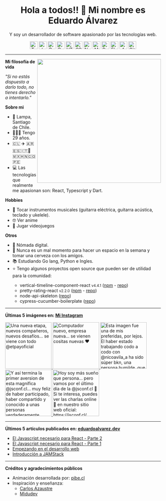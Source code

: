 <h1 align="center">Hola a todos!! 👋 Mi nombre es Eduardo Álvarez</h1>
<p align="center">
  Y soy un desarrollador de software apasionado por las tecnologías web.
</p>

<p align="center">
  <img
					src='https://github.com/Proskynete/Proskynete/blob/master/images/icons/ts.png?raw=true'
					alt=Typescript
					width='25'
					height='25'
				/> <img
					src='https://github.com/Proskynete/Proskynete/blob/master/images/icons/js.png?raw=true'
					alt=Javascript
					width='25'
					height='25'
				/> <img
					src='https://github.com/Proskynete/Proskynete/blob/master/images/icons/react.png?raw=true'
					alt=React
					width='25'
					height='25'
				/> <img
					src='https://github.com/Proskynete/Proskynete/blob/master/images/icons/redux.png?raw=true'
					alt=Redux
					width='25'
					height='25'
				/> <img
					src='https://github.com/Proskynete/Proskynete/blob/master/images/icons/html5.png?raw=true'
					alt=HTML5
					width='25'
					height='25'
				/> <img
					src='https://github.com/Proskynete/Proskynete/blob/master/images/icons/css3.png?raw=true'
					alt=CSS3
					width='25'
					height='25'
				/> <img
					src='https://github.com/Proskynete/Proskynete/blob/master/images/icons/node.png?raw=true'
					alt=Nodejs
					width='25'
					height='25'
				/> <img
					src='https://github.com/Proskynete/Proskynete/blob/master/images/icons/mongodb.png?raw=true'
					alt=MongoDB
					width='25'
					height='25'
				/> <img
					src='https://github.com/Proskynete/Proskynete/blob/master/images/icons/dart.png?raw=true'
					alt=Dart
					width='25'
					height='25'
				/> <img
					src='https://github.com/Proskynete/Proskynete/blob/master/images/icons/flutter.png?raw=true'
					alt=Flutter
					width='25'
					height='25'
				/> <img
					src='https://github.com/Proskynete/Proskynete/blob/master/images/icons/aws.png?raw=true'
					alt=Amazon Web Services
					width='25'
					height='25'
				/> <img
					src='https://github.com/Proskynete/Proskynete/blob/master/images/icons/git.png?raw=true'
					alt=Git
					width='25'
					height='25'
				/>
</p>

---

<img
  align="right"
  width="400"
  src="https://github.com/Proskynete/Proskynete/blob/master/images/proskynete.gif?raw=true"
/>

<p>
  <strong>Mi filosofía de vida</strong>
</p>
<p>
  <i>"Si no estás dispuesto a darlo todo, no tienes derecho a intentarlo."</i>
</p>

<p>
  <strong>Sobre mi</strong>
</p>
<ul>
  <li>📍 Lampa, Santiago de Chile.</li>
  <li>👨🏼‍💻 Tengo 29 años.</li>
  <li>🇨🇱 ✈️ 🇦🇷🇪🇸🇮🇹🗿🇲🇽🇭🇳🇨🇴🇵🇪</li>
  <li>
    💻 Las tecnologías que realmente me apasionan son: React, Typescript y Dart.
  </li>
</ul>

<p>
  <strong>Hobbies</strong>
</p>
<ul>
  <li>
    🎼 Tocar instrumentos musicales (guitarra eléctrica, guitarra acústica,
    teclado y ukelele).
  </li>
  <li>🤓 Ver anime</li>
  <li>👾 Jugar videojuegos</li>
</ul>

<p><strong>Otros</strong></p>
<ul>
  <li>🧳 Nómada digital.</li>
  <li>🍺 Nunca es un mal momento para hacer un espacio en la semana y tomar una cerveza con los amigos.</li>
  <li>📚 Estudiando Go lang, Python e Ingles.</li>
  <li>⭐ Tengo algunos proyectos open source que pueden ser de utilidad para la comunidad:</li>
    <ul>
      <li>vertical-timeline-component-react <small>v4.4.1</small> (<a href="https://www.npmjs.com/package/vertical-timeline-component-react" target="_blank">npm</a> - <a href="https://github.com/Proskynete/vertical-timeline-component-react" target="_blank">repo</a>)</li>
      <li>pretty-rating-react <small>v2.2.0</small> (<a href="https://www.npmjs.com/package/pretty-rating-react" target="_blank">npm</a> - <a href="https://github.com/Proskynete/pretty-rating-react" target="_blank">repo</a>)</li>
      <li>node-api-skeleton (<a href="https://github.com/Proskynete/node-api-skeleton" target="_blank">repo</a>)</li>
      <li>cypress-cucumber-boilerplate (<a href="https://github.com/Proskynete/cypress-cucumber-boilerplate" target="_blank">repo</a>)</li>
    </ul>
  </li>
</ul>

---

<p align="left">
  <strong>
    Últimas 5 imágenes en:
    <a href="https://instagram.com/proskynete" target="_blank">
      Mi Instagram
    </a>
  </strong>
</p>

<a href="https://instagram.com/p/CqI5wdru-7b" target="_blank">
  <img
    src="https://scontent-lhr8-1.cdninstagram.com/v/t51.2885-15/337327222_201976165795419_1125575247083917258_n.jpg?stp=dst-jpg_e35_s640x640_sh0.08&_nc_ht=scontent-lhr8-1.cdninstagram.com&_nc_cat=103&_nc_ohc=YpF50mv_OV0AX-J8g3Y&edm=APU89FABAAAA&ccb=7-5&oh=00_AfDUm8HIwRKtpJ3gUN-ZuLvQQdL6yXxLvES_G9ceclRz7g&oe=645D38B5&_nc_sid=86f79a"
    alt="Una nueva etapa, nuevos compañeros, nuevos desafíos… se viene con todo  @etpayoficial"
    width="150"
    height="150"
  />
</a>
<a href="https://instagram.com/p/Coe-9aaujax" target="_blank">
  <img
    src="https://scontent-lhr8-1.cdninstagram.com/v/t51.2885-15/330214421_704824997766060_994139522448662799_n.jpg?stp=c0.180.1440.1440a_dst-jpg_e35_s640x640_sh0.08&_nc_ht=scontent-lhr8-1.cdninstagram.com&_nc_cat=100&_nc_ohc=oFcatT3lB7sAX9GF8XI&edm=APU89FABAAAA&ccb=7-5&oh=00_AfBbZ5mF5xzLNCHpkFMI3lN_u5Zx5_ZRfYZ07E8UJTY3AA&oe=645D29BF&_nc_sid=86f79a"
    alt="Computador nuevo, empresa nueva… se vienen cositas nuevas ❤️"
    width="150"
    height="150"
  />
</a>
<a href="https://instagram.com/p/CoU0ICRuxm_" target="_blank">
  <img
    src="https://scontent-lhr8-1.cdninstagram.com/v/t51.2885-15/329734593_717267019777990_404130072762870943_n.jpg?stp=dst-jpg_e35_s640x640_sh0.08&_nc_ht=scontent-lhr8-1.cdninstagram.com&_nc_cat=110&_nc_ohc=zT1YXv2A_qQAX8mrNGe&edm=APU89FABAAAA&ccb=7-5&oh=00_AfDB39Thv71Yz-XFf9N2DcyX0oNgGqBa_nFfrtjJ5gkmsA&oe=645D9351&_nc_sid=86f79a"
    alt="Esta imagen fue una de mis preferidas, por lejos. El haber estado trabajando codo a codo con @nicoavila_a ha sido súper bkn, una persona humilde, que ha dado mucho y sigue dando mucho por la comunidad.  Eres una persona increíble Nico y nunca dejes de serlo 💪  Nos vemos en más eventos! que esto no para  #angulardeveloper #angularchile #reactjs #reactchile #developers #jsconfcl #jsconfchile"
    width="150"
    height="150"
  />
</a>
<a href="https://instagram.com/p/CoQgIFUOJGc" target="_blank">
  <img
    src="https://scontent-lhr8-1.cdninstagram.com/v/t51.2885-15/328967883_668804948263607_127091444278630989_n.jpg?stp=c160.0.960.960a_dst-jpg_e35_s640x640_sh0.08&_nc_ht=scontent-lhr8-1.cdninstagram.com&_nc_cat=111&_nc_ohc=c9gRbwqygiUAX9t29_C&edm=APU89FABAAAA&ccb=7-5&oh=00_AfBLjA59ns5fUvhToCaKKjcYiTOS5ODI5EF1V-dUDlpMbA&oe=645E36B5&_nc_sid=86f79a"
    alt="Y así termina la primer aversion de esta magnífica @jsconf.cl… muy feliz de haber participado, haber compartido y conocido a unas personas verdaderamente apasionadas por compartir en comunidad todo lo que saben y más ❤️❤️❤️ Cansado a full, pero feliz 🚀  Se vienen cositas 🫣🤭"
    width="150"
    height="150"
  />
</a>
<a href="https://instagram.com/p/CoPLKeZOAWY" target="_blank">
  <img
    src="https://scontent-lhr8-1.cdninstagram.com/v/t51.2885-15/328999736_606743461463407_3711726649028094572_n.jpg?stp=dst-jpg_e35_s640x640_sh0.08&_nc_ht=scontent-lhr8-1.cdninstagram.com&_nc_cat=107&_nc_ohc=ZktyocKpyngAX8UtMic&edm=APU89FABAAAA&ccb=7-5&oh=00_AfAfDI7l7KMC0ENRLrtdcSSzUcXfJyd3hS0qMaR3tdXYuQ&oe=645E4CDB&_nc_sid=86f79a"
    alt="Hoy soy más sueño que persona… pero vamos por el último día de la @jsconf.cl 🚀  Si te interesa, puedes ver las charlas online 👀 en nuestro sitio web oficial: https://jsconf.cl/"
    width="150"
    height="150"
  />
</a>

---

<p align="left">
  <strong>
    Últimos 5 artículos publicados en:
    <a href="https://eduardoalvarez.dev" target="_blank">
      eduardoalvarez.dev
    </a>
  </strong>
</p>

- [El Javascript necesario para React - Parte 2](https://eduardoalvarez.dev/articulos/el-javascript-necesario-para-react-parte-2)
- [El Javascript necesario para React - Parte 1](https://eduardoalvarez.dev/articulos/el-javascript-necesario-para-react-parte-1)
- [Empezando en el desarrollo web](https://eduardoalvarez.dev/articulos/empezando-en-el-desarrollo-web)
- [Introducción a JAMStack](https://eduardoalvarez.dev/articulos/introduccion-a-jamstack)

---

<p align="left">
  <strong>Créditos y agradecimientos públicos</strong>
</p>
<ul>
  <li>
    Animación desarrollada por:
    <a href="https://pibe.cl/" target="_blank">
      pibe.cl
    </a>
  </li>
  <li>
    Inspiración y enseñanza:
    <ul>
      <li>
        <a href="https://carlosazaustre.es/" target="_blank">
          Carlos Azaustre
        </a>
      </li>
      <li>
        <a href="https://midu.dev/" target="_blank">
          Midudev
        </a>
      </li>
    </ul>
  </li>
</ul>
